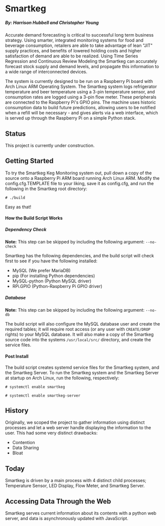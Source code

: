 # Smartkeg
##### By: Harrison Hubbell and  Christopher Young

Accurate demand forecasting is critical to successful long term business strategy. Using smarter, integrated monitoring systems for food and beverage consumption, retailers are able to take advantage of lean "JIT" supply practices, and benefits of lowered holding costs and higher satisfaction of demand are able to be realized.  Using Time Series Regression and Continuous Review Modeling the Smartkeg can accurately forecast stock supply and demand levels, and propagate this information to a wide range of interconnected devices.

The system is currently designed to be run on a Raspberry Pi board with Arch Linux ARM Operating System.  The Smartkeg system logs refrigerator temperature and beer temperature using a 3-pin temperature sensor, and consumption rates are logged using a 3-pin flow meter.  These peripherals are connected to the Raspberry Pi's GPIO pins.  The machine uses historic consumption data to build future predictions, allowing users to be notified when a refill will be necessary - and gives alerts via a web interface, which is served up through the Raspberry Pi on a simple Python stack.

## Status
This project is currently under construction.

## Getting Started
To try the Smartkeg Keg Monitoring system out, pull down a copy of the source onto a Raspberry Pi ARM board running Arch Linux ARM.  Modify the config.cfg.TEMPLATE file to your liking, save it as config.cfg, and run the following in the Smartkeg root directory:

```Shell
# ./build
```

Easy as that!

#### How the Build Script Works
##### Dependency Check
**Note:** This step can be skipped by including the following argument: `--no-check`

Smartkeg has the following dependencies, and the build script will check first to see if you have the following installed:

* MySQL (We prefer MariaDB)
* pip (For installing Python dependencies)
* MySQL-python (Python MySQL driver)
* RPi.GPIO (Python-Raspberry Pi GPIO driver)

##### Database
**Note:** This step can be skipped by including the following argument: `--no-db`

The build script will also configure the MySQL database user and create the required tables; it will require root access (or any user with `CREATE/DROP` rights) to your MySQL database.  It will also make a copy of the Smartkeg source code into the systems `/usr/local/src/` directory, and create the service files.


#### Post Install
The build script creates systemd service files for the Smartkeg system, and the Smartkeg Server. To run the Smartkeg system and the Smartkeg Server at startup on Arch Linux, run the following, respectively:
```Shell
# systemctl enable smartkeg
```
```Shell
# systemctl enable smartkeg-server
```

## History
Originally, we scoped the project to gather information using distinct processes and let a web server handle displaying the information to the user.  This had some very distinct drawbacks:
* Contention
* Data Sharing
* Bloat

## Today
Smartkeg is driven by a main process with 4 distinct child processes; Temperature Sensor, LED Display, Flow Meter, and Smartkeg Server.

## Accessing Data Through the Web
Smartkeg serves current information about its contents with a python web server, and data is asynchronously updated with JavaScript.
